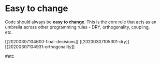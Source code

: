 # Easy to change

Code should always be **easy to change**.
This is the core rule that acts as an umbrella across other programming rules - DRY, orthogonality, coupling, etc.

[[20200307104600-final-decisions]]
[[20200307105301-dry]]
[[20200307104931-orthogonality]]

#etc